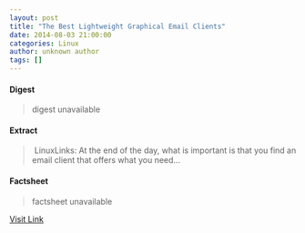 ```yaml
---
layout: post
title: "The Best Lightweight Graphical Email Clients"
date: 2014-08-03 21:00:00
categories: Linux
author: unknown author
tags: []
---
```



#### Digest
>digest unavailable

#### Extract
>&nbsp;LinuxLinks: At the end of the day, what is important is that you find an email client that offers what you need...

#### Factsheet
>factsheet unavailable

[Visit Link](http://www.linuxtoday.com/upload/the-best-lightweight-graphical-email-clients-140802110029.html)



